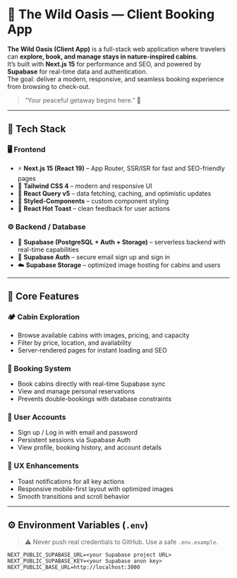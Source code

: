 # 🌿 The Wild Oasis — Client Booking App

**The Wild Oasis (Client App)** is a full-stack web application where travelers can **explore, book, and manage stays in nature-inspired cabins**.  
It’s built with **Next.js 15** for performance and SEO, and powered by **Supabase** for real-time data and authentication.  
The goal: deliver a modern, responsive, and seamless booking experience from browsing to check-out.

> “Your peaceful getaway begins here.” 🏡

---

## 🚀 Tech Stack

### 🖥️ Frontend
- ⚡ **Next.js 15 (React 19)** – App Router, SSR/ISR for fast and SEO-friendly pages  
- 🎨 **Tailwind CSS 4** – modern and responsive UI  
- 🔁 **React Query v5** – data fetching, caching, and optimistic updates  
- 💅 **Styled-Components** – custom component styling  
- 🔔 **React Hot Toast** – clean feedback for user actions  

### ⚙️ Backend / Database
- 🧠 **Supabase (PostgreSQL + Auth + Storage)** – serverless backend with real-time capabilities  
- 🔐 **Supabase Auth** – secure email sign up and sign in  
- ☁️ **Supabase Storage** – optimized image hosting for cabins and users  

---

## 🌄 Core Features

### 🏕️ Cabin Exploration
- Browse available cabins with images, pricing, and capacity  
- Filter by price, location, and availability  
- Server-rendered pages for instant loading and SEO  

### 📅 Booking System
- Book cabins directly with real-time Supabase sync  
- View and manage personal reservations  
- Prevents double-bookings with database constraints  

### 👤 User Accounts
- Sign up / Log in with email and password  
- Persistent sessions via Supabase Auth  
- View profile, booking history, and account details  

### 🔔 UX Enhancements
- Toast notifications for all key actions  
- Responsive mobile-first layout with optimized images  
- Smooth transitions and scroll behavior  

---

## ⚙️ Environment Variables (`.env`)

> ⚠️ Never push real credentials to GitHub. Use a safe `.env.example`.

```env
NEXT_PUBLIC_SUPABASE_URL=<your Supabase project URL>
NEXT_PUBLIC_SUPABASE_KEY=<your Supabase anon key>
NEXT_PUBLIC_BASE_URL=http://localhost:3000

